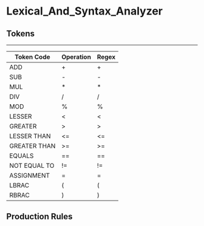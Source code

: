 # Lexical_And_Syntax_Analyzer

## Tokens
---
|Token Code | Operation | Regex|
|-----------|-----------|------|
| ADD |  + | +
| SUB | - | -
| MUL | \* | \*
| DIV | / | /
| MOD | % | %
| LESSER | < | <
| GREATER | > | >
| LESSER THAN | <= | <=
| GREATER THAN | >= | >=
| EQUALS | == | ==
| NOT EQUAL TO | != | !=
| ASSIGNMENT | = | =
| LBRAC | ( | \(
| RBRAC | ) | \)








## Production Rules

